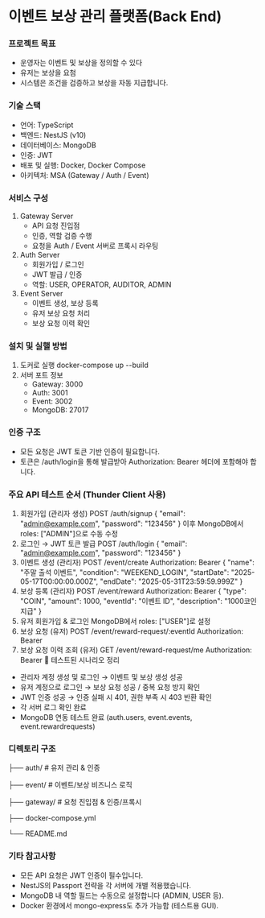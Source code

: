 # 이벤트 보상 관리 플랫폼(Back End)

### 프로젝트 목표
 - 운영자는 이벤트 및 보상을 정의할 수 있다
 - 유저는 보상을 요첨
 - 시스템은 조건을 검증하고 보상을 자동 지급합니다.

### 기술 스택
- 언어: TypeScript
- 백엔드: NestJS (v10)
- 데이터베이스: MongoDB
- 인증: JWT
- 배포 및 실행: Docker, Docker Compose
- 아키텍처: MSA (Gateway / Auth / Event)

### 서비스 구성
1. Gateway Server
   - API 요청 진입점
   - 인증, 역할 검증 수행
   - 요청을 Auth / Event 서버로 프록시 라우팅
2. Auth Server
   - 회원가입 / 로그인
   - JWT 발급 / 인증
   - 역할: USER, OPERATOR, AUDITOR, ADMIN
3. Event Server
   - 이벤트 생성, 보상 등록
   - 유저 보상 요청 처리
   - 보상 요청 이력 확인

### 설치 및 실핼 방법
1. 도커로 실행
   docker-compose up --build
2. 서버 포트 정보
   - Gateway: 3000
   - Auth: 3001
   - Event: 3002
   - MongoDB: 27017

### 인증 구조
- 모든 요청은 JWT 토큰 기반 인증이 필요합니다.
- 토큰은 /auth/login을 통해 발급받아 Authorization: Bearer <token> 헤더에 포함해야 합니다.

### 주요 API 테스트 순서 (Thunder Client 사용)
1. 회원가입 (관리자 생성)
   POST /auth/signup
   {
     "email": "admin@example.com",
     "password": "123456"
   }
   이후 MongoDB에서 roles: ["ADMIN"]으로 수동 수정
2. 로그인 → JWT 토큰 발급
   POST /auth/login
   {
     "email": "admin@example.com",
     "password": "123456"
   }
3. 이벤트 생성 (관리자)
   POST /event/create
   Authorization: Bearer <token>
   {
     "name": "주말 출석 이벤트",
     "condition": "WEEKEND_LOGIN",
     "startDate": "2025-05-17T00:00:00.000Z",
     "endDate": "2025-05-31T23:59:59.999Z"
   }
4. 보상 등록 (관리자)
   POST /event/reward
   Authorization: Bearer <token>
   {
     "type": "COIN",
     "amount": 1000,
     "eventId": "이벤트 ID",
     "description": "1000코인 지급"
   }
5. 유저 회원가입 & 로그인
   MongoDB에서 roles: ["USER"]로 설정
6. 보상 요청 (유저)
   POST /event/reward-request/:eventId
   Authorization: Bearer <user token>
7. 보상 요청 이력 조회 (유저)
   GET /event/reward-request/me
   Authorization: Bearer <user token>
🧾 테스트된 시나리오 정리
- 관리자 계정 생성 및 로그인 → 이벤트 및 보상 생성 성공
- 유저 계정으로 로그인 → 보상 요청 성공 / 중복 요청 방지 확인
- JWT 인증 성공 → 인증 실패 시 401, 권한 부족 시 403 반환 확인
- 각 서버 로그 확인 완료
- MongoDB 연동 테스트 완료 (auth.users, event.events, event.rewardrequests)

### 디렉토리 구조
├── auth/           # 유저 관리 & 인증

├── event/          # 이벤트/보상 비즈니스 로직

├── gateway/        # 요청 진입점 & 인증/프록시

├── docker-compose.yml

└── README.md

### 기타 참고사항
- 모든 API 요청은 JWT 인증이 필수입니다.
- NestJS의 Passport 전략을 각 서버에 개별 적용했습니다.
- MongoDB 내 역할 필드는 수동으로 설정합니다 (ADMIN, USER 등).
- Docker 환경에서 mongo-express도 추가 가능함 (테스트용 GUI).
